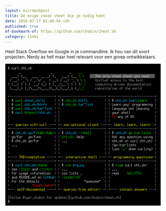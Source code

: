 ```yaml
---
layout: micropubpost
title: De enige cheat sheet die je nodig hebt
date: 2018-07-17 01:49:54 +2h
published: true
mf-bookmark-of: https://github.com/chubin/cheat.sh
category: links
---
```

Heel Stack Overflow en Google in je commandline. Ik hou van dit soort projecten. Nerdy as hell maar heel relevant voor een groep ontwikkelaars.

![](/images/cheatsheet.png)